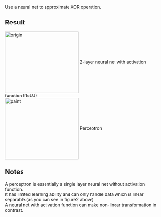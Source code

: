 Use a neural net to approximate XOR operation.  

## Result  
<img src="https://github.com/borgwang/toys/raw/master/xor/res/perceptron.png" width = "240" height = "200" alt="origin" align=center />   2-layer neural net with activation function (ReLU)  
<img src="https://github.com/borgwang/toys/raw/master/xor/res/nn.png" width = "240" height = "200" alt="paint" align=center />  Perceptron  

## Notes
A perceptron is essentially a single layer neural net without activation function.  
It has limited learning ability and can only handle data which is linear separable.(as you can see in figure2 above)  
A neural net with activation function can make non-linear transformation in contrast.  
